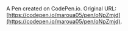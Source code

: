 # 

A Pen created on CodePen.io. Original URL: [https://codepen.io/maroua05/pen/oNpZmjd](https://codepen.io/maroua05/pen/oNpZmjd).


